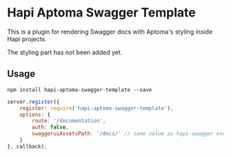 Hapi Aptoma Swagger Template
============================

This is a plugin for rendering Swagger docs with Aptoma's styling inside Hapi projects.

The styling part has not been added yet.

Usage
-----

`npm install hapi-aptoma-swagger-template --save`

```javascript
server.register({
	register: require('hapi-aptoma-swagger-template'),
	options: {
		route: '/documentation',
		auth: false,
		swaggeruiAssetsPath: '/docs/' // same value as hapi-swagger endpoint config option
	}
}, callback);
```
